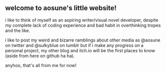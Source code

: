 ## welcome to aosune's little website!

i like to think of myself as an aspiring writer/visual novel developer, despite my complete lack of coding experience and bad habit in overthinking tropes and the like.

i like to post my weird and bizarre ramblings about other media as @aosune on twitter and @sulkyblue on tumblr but if i make any progress on a personal project, my other blog and itch.io will be the first places to know (aside from here on github ha ha).

anyhoo, that's all from me for now!
